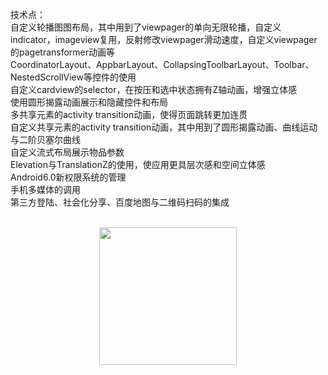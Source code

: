技术点：<br>
自定义轮播图图布局，其中用到了viewpager的单向无限轮播，自定义indicator，imageview复用，反射修改viewpager滑动速度，自定义viewpager的pagetransformer动画等<br>
CoordinatorLayout、AppbarLayout、CollapsingToolbarLayout、Toolbar、NestedScrollView等控件的使用<br>
自定义cardview的selector，在按压和选中状态拥有Z轴动画，增强立体感<br>
使用圆形揭露动画展示和隐藏控件和布局<br>
多共享元素的activity transition动画，使得页面跳转更加连贯<br>
自定义共享元素的activity transition动画，其中用到了圆形揭露动画、曲线运动与二阶贝塞尔曲线<br>
自定义流式布局展示物品参数<br>
Elevation与TranslationZ的使用，使应用更具层次感和空间立体感<br>
Android6.0新权限系统的管理<br>
手机多媒体的调用<br>
第三方登陆、社会化分享、百度地图与二维码扫码的集成<br>
<br>
<div align="center">
  <img src="https://github.com/taoyimin/Gift/raw/master/pic/video.gif" width="220">
</div>
<br>
